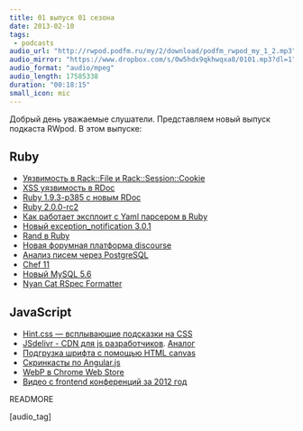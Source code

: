 ```yaml
---
title: 01 выпуск 01 сезона 
date: 2013-02-10
tags: 
 - podcasts
audio_url: "http://rwpod.podfm.ru/my/2/download/podfm_rwpod_my_1_2.mp3"
audio_mirror: "https://www.dropbox.com/s/0w5hdx9qkhwqxa8/0101.mp3?dl=1"
audio_format: "audio/mpeg"
audio_length: 17585338
duration: "00:18:15"
small_icon: mic
---
```


Добрый день уважаемые слушатели. Представляем новый выпуск подкаста RWpod. В этом выпуске:

## Ruby

 - [Уязвимость в Rack::File и Rack::Session::Cookie](http://rack.github.com/)
 - [XSS уязвимость в RDoc](http://blog.segment7.net/2013/02/06/rdoc-xss-vulnerability-cve-2013-0256-releases-3-9-5-3-12-1-4-0-0-rc-2)
 - [Ruby 1.9.3-p385 c новым RDoc](http://www.ruby-lang.org/en/news/2013/02/06/ruby-1-9-3-p385-is-released/)
 - [Ruby 2.0.0-rc2](http://www.ruby-lang.org/en/news/2013/02/08/ruby-2-0-0-rc2-is-released/)
 - [Как работает эксплоит с Yaml парсером в Ruby](http://rubysource.com/anatomy-of-an-exploit-an-in-depth-look-at-the-rails-yaml-vulnerability/)
 - [Новый exception_notification 3.0.1](https://github.com/smartinez87/exception_notification)
 - [Rand в Ruby](http://rbjl.net/67-ruby-and-random)
 - [Новая форумная платформа discourse](http://www.discourse.org/)
 - [Анализ писем через PostgreSQL](http://citusdata.com/blog/57-postgresql-full-text-search)
 - [Chef 11](http://docs.opscode.com/breaking_changes_chef_11.html)
 - [Новый MySQL 5.6](http://www.opennet.ru/opennews/art.shtml?num=36031)
 - [Nyan Cat RSpec Formatter](http://mattsears.com/articles/2011/11/16/nyan-cat-rspec-formatter)

## JavaScript 

 - [Hint.css — всплывающие подсказки на CSS](http://kushagragour.in/lab/hint/)
 - [JSdelivr - CDN для js разработчиков](http://www.jsdelivr.com/). [Аналог](http://cdnjs.com/)
 - [Подгрузка шрифта с помощью HTML canvas](http://rezoner.net/preloading-font-face-using-canvas,686)
 - [Скринкасты по Angular.js](http://egghead.io/)
 - [WebP в Chrome Web Store](https://developers.google.com/speed/webp/)
 - [Видео с frontend конференций за 2012 год](http://tohtml.it/post/36728117424/front-end-videos-2012)
 

READMORE

[audio_tag]